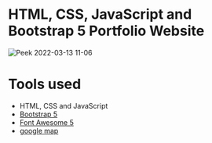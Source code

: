 HTML, CSS, JavaScript and Bootstrap 5 Portfolio Website
=======
![Peek 2022-03-13 11-06](https://360.articulate.com/review/content/244eb60b-a1a5-40df-a93b-83df40231ee6/review)

# Tools used #
* HTML, CSS and JavaScript
* [Bootstrap 5](https://getbootstrap.com/docs/5.0/getting-started/introduction/)
* [Font Awesome 5](https://fontawesome.com/)
* [google map](https://www.embed-map.com/)




